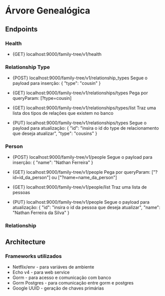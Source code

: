 # Árvore Genealógica

## Endpoints

### Health
- {GET} localhost:9000/family-tree/v1/health
### Relationship Type
- {POST} localhost:9000/family-tree/v1/relationship_types
    Segue o payload para inserção:
    {
        "type": "cousin"
    }

- {GET} localhost:9000/family-tree/v1/relationships/types
    Pega por queryParam: [?type=cousin]

- {GET} localhost:9000/family-tree/v1/relationships/types/list
    Traz uma lista dos tipos de relações que existem no banco

- {PUT} localhost:9000/family-tree/v1/relationships/types
    Segue o payload para atualização:
    {
        "id": "insira o id do type de relacionamento que deseja atualizar",
        "type": "cousins"
    }
### Person
- {POST} localhost:9000/family-tree/v1/people
    Segue o payload para inserção:
    {
        "name": "Nathan Ferreira"
    }

- {GET} localhost:9000/family-tree/v1/people
    Pega por queryParam: ["?id=id_da_person"] ou ["?name=name_da_person"]

- {GET} localhost:9000/family-tree/v1/people/list
    Traz uma lista de pessoas

- {PUT} localhost:9000/family-tree/v1/people
    Segue o payload para atualização:
    {
        "id": "insira o id da pessoa que deseja atualizar",
        "name": "Nathan Ferreira da Silva"
    }

### Relationship

## Architecture

### Frameworks utilizados
- Netflix/env   - para variáves de ambiente
- Echo v4       - para web service
- Gorm          - para acesso e comunicação com banco
- Gorm Postgres - para comunicação entre gorm e postgres
- Google UUID   - geração de chaves primárias